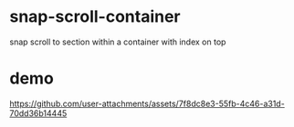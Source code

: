 # snap-scroll-container
snap scroll to section within a container with index on top
# demo


https://github.com/user-attachments/assets/7f8dc8e3-55fb-4c46-a31d-70dd36b14445

